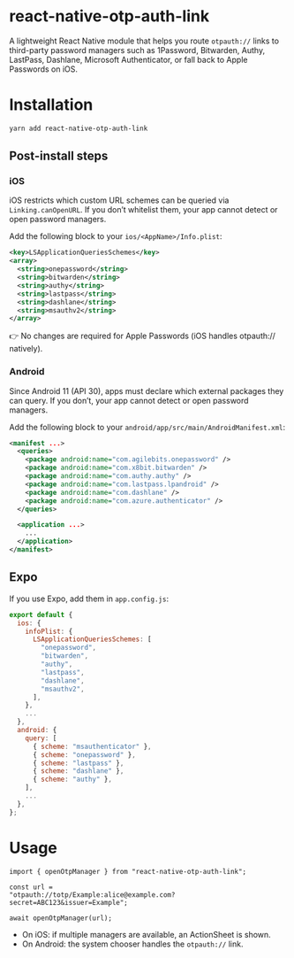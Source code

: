 # react-native-otp-auth-link

A lightweight React Native module that helps you route `otpauth://` links to
third-party password managers such as 1Password, Bitwarden, Authy, LastPass,
Dashlane, Microsoft Authenticator, or fall back to Apple Passwords on iOS.

# Installation

```bash
yarn add react-native-otp-auth-link
```

## Post-install steps

### iOS

iOS restricts which custom URL schemes can be queried via `Linking.canOpenURL`.
If you don’t whitelist them, your app cannot detect or open password managers.


Add the following block to your `ios/<AppName>/Info.plist`:

```xml
<key>LSApplicationQueriesSchemes</key>
<array>
  <string>onepassword</string>
  <string>bitwarden</string>
  <string>authy</string>
  <string>lastpass</string>
  <string>dashlane</string>
  <string>msauthv2</string>
</array>
```
👉 No changes are required for Apple Passwords (iOS handles otpauth:// natively).

### Android

Since Android 11 (API 30), apps must declare which external packages they can query.
If you don’t, your app cannot detect or open password managers.

Add the following block to your `android/app/src/main/AndroidManifest.xml`:

```xml
<manifest ...>
  <queries>
    <package android:name="com.agilebits.onepassword" />
    <package android:name="com.x8bit.bitwarden" />
    <package android:name="com.authy.authy" />
    <package android:name="com.lastpass.lpandroid" />
    <package android:name="com.dashlane" />
    <package android:name="com.azure.authenticator" />
  </queries>

  <application ...>
    ...
  </application>
</manifest>
```

## Expo

If you use Expo, add them in `app.config.js`:

```js
export default {
  ios: {
    infoPlist: {
      LSApplicationQueriesSchemes: [
        "onepassword",
        "bitwarden",
        "authy",
        "lastpass",
        "dashlane",
        "msauthv2",
      ],
    },
    ...
  },
  android: {
    query: [
      { scheme: "msauthenticator" },
      { scheme: "onepassword" },
      { scheme: "lastpass" },
      { scheme: "dashlane" },
      { scheme: "authy" },
    ],
    ...
  },
};
```

# Usage

```tsx
import { openOtpManager } from "react-native-otp-auth-link";

const url =
"otpauth://totp/Example:alice@example.com?secret=ABC123&issuer=Example";

await openOtpManager(url);
```

- On iOS: if multiple managers are available, an ActionSheet is shown.
- On Android: the system chooser handles the `otpauth://` link.


